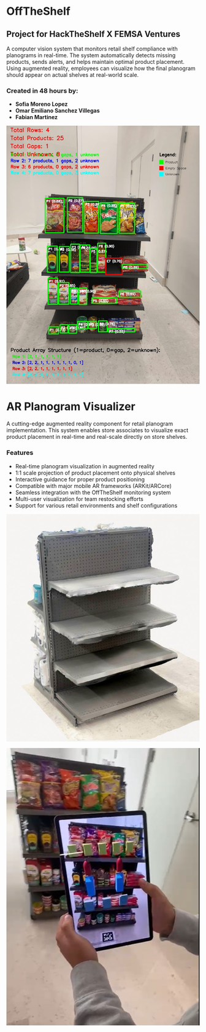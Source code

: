 # OffTheShelf
## Project for HackTheShelf X FEMSA Ventures
A computer vision system that monitors retail shelf compliance with planograms in real-time. The system automatically detects missing products, sends alerts, and helps maintain optimal product placement. Using augmented reality, employees can visualize how the final planogram should appear on actual shelves at real-world scale.

### Created in 48 hours by: 

- **Sofia Moreno Lopez**
- **Omar Emiliano Sanchez Villegas**
- **Fabian Martinez** 

![Analized Image](/images/analized.jpg "Pagina Web")


 # AR Planogram Visualizer
A cutting-edge augmented reality component for retail planogram implementation. This system enables store associates to visualize exact product placement in real-time and real-scale directly on store shelves.

### Features

- Real-time planogram visualization in augmented reality
- 1:1 scale projection of product placement onto physical shelves
- Interactive guidance for proper product positioning
- Compatible with major mobile AR frameworks (ARKit/ARCore)
- Seamless integration with the OffTheShelf monitoring system
- Multi-user visualization for team restocking efforts
- Support for various retail environments and shelf configurations

![Shelf scan with lidar](/images/shelf_scan.jpg "Shelf scan with lidar")

![AR Preview Mode 1](/images/ar_mode_1.png)
